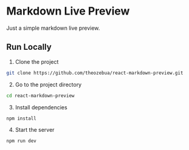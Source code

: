 # Markdown Live Preview

Just a simple markdown live preview.

## Run Locally

1. Clone the project

```bash
git clone https://github.com/theozebua/react-markdown-preview.git
```

2. Go to the project directory

```bash
cd react-markdown-preview
```

3. Install dependencies

```bash
npm install
```

4. Start the server

```bash
npm run dev
```